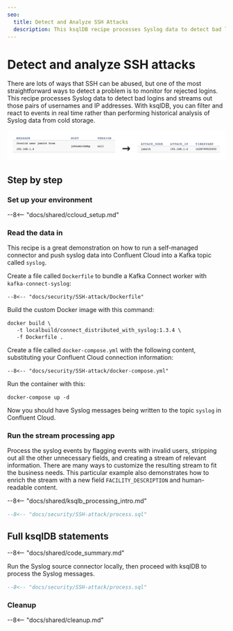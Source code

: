 ```yaml
---
seo:
  title: Detect and Analyze SSH Attacks
  description: This ksqlDB recipe processes Syslog data to detect bad logins and streams out those pairs of usernames and IP addresses.
---
```


# Detect and analyze SSH attacks

There are lots of ways that SSH can be abused, but one of the most straightforward ways to detect a problem is to monitor for rejected logins.
This recipe processes Syslog data to detect bad logins and streams out those pairs of usernames and IP addresses.
With ksqlDB, you can filter and react to events in real time rather than performing historical analysis of Syslog data from cold storage.

![SSH-attack](../../img/ssh-attack.png)

## Step by step

### Set up your environment

--8<-- "docs/shared/ccloud_setup.md"

### Read the data in

This recipe is a great demonstration on how to run a self-managed connector and push syslog data into Confluent Cloud into a Kafka topic called `syslog`.

Create a file called `Dockerfile` to bundle a Kafka Connect worker with `kafka-connect-syslog`:

```text
--8<-- "docs/security/SSH-attack/Dockerfile"
```

Build the custom Docker image with this command:

```
docker build \
   -t localbuild/connect_distributed_with_syslog:1.3.4 \
   -f Dockerfile .
```

Create a file called `docker-compose.yml` with the following content, substituting your Confluent Cloud connection information:

```text
--8<-- "docs/security/SSH-attack/docker-compose.yml"
```

Run the container with this:

```
docker-compose up -d
```

Now you should have Syslog messages being written to the topic `syslog` in Confluent Cloud.

### Run the stream processing app

Process the syslog events by flagging events with invalid users, stripping out all the other unnecessary fields, and creating a stream of relevant information.
There are many ways to customize the resulting stream to fit the business needs. This particular example also demonstrates how to enrich the stream with a new field `FACILITY_DESCRIPTION` and human-readable content.

--8<-- "docs/shared/ksqlb_processing_intro.md"

```sql
--8<-- "docs/security/SSH-attack/process.sql"
```

## Full ksqlDB statements

--8<-- "docs/shared/code_summary.md"

Run the Syslog source connector locally, then proceed with ksqlDB to process the Syslog messages.

```sql
--8<-- "docs/security/SSH-attack/process.sql"
```

### Cleanup

--8<-- "docs/shared/cleanup.md"
